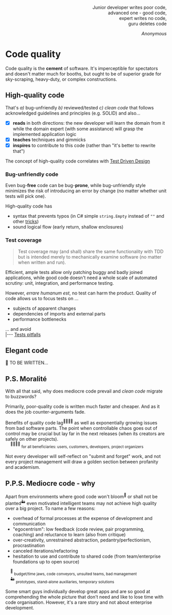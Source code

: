 <p dir="rtl">,Junior developer writes poor code<br/>
,advanced one - good code<br/>
,expert writes no code<br/>
guru deletes code<br/></p>
<p dir="rtl"><i>Anonymous</i></p>

# Code quality

Code quality is the **cement** of software. It's imperceptible for spectators and doesn't matter much for booths, but ought to be of superior grade for sky-scraping, heavy-duty, or complex constructions.

## High-quality code

That's _a)_ bug-unfriendly _b)_ reviewed/tested _c)_ _clean code_ that follows acknowledged guidelines and principles (e.g. SOLID) and also...

- [x] **reads** in both directions: the new developer will learn the domain from it while the domain expert (with some assistance) will grasp the implemented application logic
- [x] **teaches** techniques and gimmicks
- [x] **inspires** to contribute to this code (rather than "it's better to rewrite that")

The concept of high-quality code correlates with [Test Driven Design](../design/readme+/tdd-ddd.md) 

### Bug-unfriendly code

Even bug-**free** code can be bug-**prone**, while bug-unfriendly style minimizes the risk of introducing an error by change (no matter whether unit tests will pick one).

High-quality code has

+ syntax that prevents typos (in C# simple `string.Empty` instead of `""` and other [tricks](../.net/readme+/cs-hints.md))
+ sound logical flow (early return, shallow enclosures)

### Test coverage

> Test coverage may (and shall) share the same functionality with TDD but is intended merely to mechanically examine software (no matter when written and run).

Efficient, ample tests allow only patching buggy and badly joined applications, while good code doesn't need a whole scale of automated scrutiny: unit, integration, and performance testing.

However, _errare humanum est_, no test can harm the product. Quality of code allows us to focus tests on ...

+ subjects of apparent changes
+ dependencies of imports and external parts
+ performance bottlenecks

... and avoid\
|--- [Tests pitfalls](../testing/code-tests_pitfalls.md)

## Elegant code

🚧 TO BE WRITTEN...

## P.S. Moralité

With all that said, why does mediocre code prevail and _clean code_ migrate to buzzwords? 

Primarily, poor-quality code is written much faster and cheaper. And as it does the job counter-arguments fade.

Benefits of quality code lag<sup>:family_man_woman_boy_boy:</sup> as well as exponentially growing issues from bad software parts. The point when controllable chaos goes out of control may be crucial but lay far in the next releases (when its creators are safely on other projects).\
&nbsp;&nbsp;&nbsp;&nbsp;<sup>:family_man_woman_boy_boy:</sup>&nbsp;<sub>for all beneficiaries: users, customers, developers, project organizers</sub>

Not every developer will self-reflect on "submit and forget" work, and not every project management will draw a golden section between profanity and academism. 

## P.P.S. Mediocre code - why

Apart from environments where good code won't bloom<sup>:wilted_flower:</sup> or shall not be planted<sup>:desert:</sup> even motivated intelligent teams may not achieve high quality over a big project. To name a few reasons:

+ overhead of formal processes at the expense of development and communication  
+ "egocentrism": low feedback (code review, pair programming, coaching) and reluctance to learn (also from critique)
+ over-creativity, unrestrained abstraction, pedantry/perfectionism, procrastination
+ canceled iterations/refactoring
+ hesitation to use and contribute to shared code (from team/enterprise foundations up to open source)

&nbsp;&nbsp;&nbsp;&nbsp;<sup>:wilted_flower:</sup>&nbsp;<sub>budget/time jaws, code conveyors, unsuited teams, bad management</sub>\
&nbsp;&nbsp;&nbsp;&nbsp;<sup>:desert:</sup>&nbsp;<sub>prototypes, stand-alone auxiliaries, temporary solutions</sub>

Some smart guys individually develop great apps and are so good at comprehending the whole picture that don't need and like to lose time with code organisation. However, it's a rare story and not about enterprise development.
